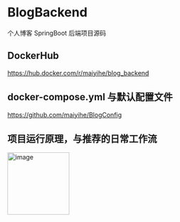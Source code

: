 # BlogBackend
个人博客 SpringBoot 后端项目源码

## DockerHub
https://hub.docker.com/r/maiyihe/blog_backend

## docker-compose.yml 与默认配置文件
https://github.com/maiyihe/BlogConfig

## 项目运行原理，与推荐的日常工作流
<img width="139" height="140" alt="image" src="https://github.com/user-attachments/assets/0620d07d-f025-4960-9819-7772872a8293" />
